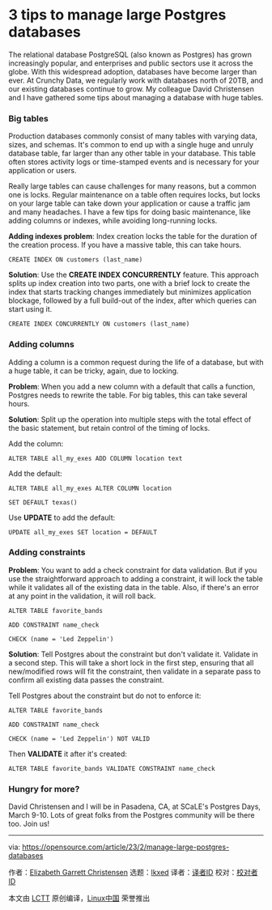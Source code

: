 [#]: subject: "3 tips to manage large Postgres databases"
[#]: via: "https://opensource.com/article/23/2/manage-large-postgres-databases"
[#]: author: "Elizabeth Garrett Christensen https://opensource.com/users/elizabethchristensencrunchydatacom"
[#]: collector: "lkxed"
[#]: translator: " "
[#]: reviewer: " "
[#]: publisher: " "
[#]: url: " "

3 tips to manage large Postgres databases
======

The relational database PostgreSQL (also known as Postgres) has grown increasingly popular, and enterprises and public sectors use it across the globe. With this widespread adoption, databases have become larger than ever. At Crunchy Data, we regularly work with databases north of 20TB, and our existing databases continue to grow. My colleague David Christensen and I have gathered some tips about managing a database with huge tables.

### Big tables

Production databases commonly consist of many tables with varying data, sizes, and schemas. It's common to end up with a single huge and unruly database table, far larger than any other table in your database. This table often stores activity logs or time-stamped events and is necessary for your application or users.

Really large tables can cause challenges for many reasons, but a common one is locks. Regular maintenance on a table often requires locks, but locks on your large table can take down your application or cause a traffic jam and many headaches. I have a few tips for doing basic maintenance, like adding columns or indexes, while avoiding long-running locks.

**Adding indexes problem**: Index creation locks the table for the duration of the creation process. If you have a massive table, this can take hours.

```
CREATE INDEX ON customers (last_name)
```

**Solution**: Use the **CREATE INDEX CONCURRENTLY** feature. This approach splits up index creation into two parts, one with a brief lock to create the index that starts tracking changes immediately but minimizes application blockage, followed by a full build-out of the index, after which queries can start using it.

```
CREATE INDEX CONCURRENTLY ON customers (last_name)
```

### Adding columns

Adding a column is a common request during the life of a database, but with a huge table, it can be tricky, again, due to locking.

**Problem**: When you add a new column with a default that calls a function, Postgres needs to rewrite the table. For big tables, this can take several hours.

**Solution**: Split up the operation into multiple steps with the total effect of the basic statement, but retain control of the timing of locks.

Add the column:

```
ALTER TABLE all_my_exes ADD COLUMN location text
```

Add the default:

```
ALTER TABLE all_my_exes ALTER COLUMN location

SET DEFAULT texas()
```

Use **UPDATE** to add the default:

```
UPDATE all_my_exes SET location = DEFAULT
```

### Adding constraints

**Problem**: You want to add a check constraint for data validation. But if you use the straightforward approach to adding a constraint, it will lock the table while it validates all of the existing data in the table. Also, if there's an error at any point in the validation, it will roll back.

```
ALTER TABLE favorite_bands 

ADD CONSTRAINT name_check

CHECK (name = 'Led Zeppelin')
```

**Solution**: Tell Postgres about the constraint but don't validate it. Validate in a second step. This will take a short lock in the first step, ensuring that all new/modified rows will fit the constraint, then validate in a separate pass to confirm all existing data passes the constraint.

Tell Postgres about the constraint but do not to enforce it:

```
ALTER TABLE favorite_bands

ADD CONSTRAINT name_check

CHECK (name = 'Led Zeppelin') NOT VALID
```

Then **VALIDATE** it after it's created:

```
ALTER TABLE favorite_bands VALIDATE CONSTRAINT name_check
```

### ​​Hungry for more?

David Christensen and I will be in Pasadena, CA, at SCaLE's Postgres Days, March 9-10. Lots of great folks from the Postgres community will be there too. Join us!

--------------------------------------------------------------------------------

via: https://opensource.com/article/23/2/manage-large-postgres-databases

作者：[Elizabeth Garrett Christensen][a]
选题：[lkxed][b]
译者：[译者ID](https://github.com/译者ID)
校对：[校对者ID](https://github.com/校对者ID)

本文由 [LCTT](https://github.com/LCTT/TranslateProject) 原创编译，[Linux中国](https://linux.cn/) 荣誉推出

[a]: https://opensource.com/users/elizabethchristensencrunchydatacom
[b]: https://github.com/lkxed/
